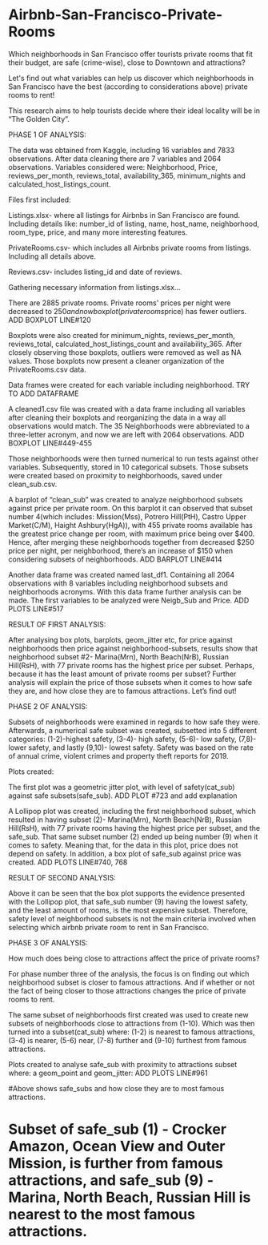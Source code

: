 # Airbnb-San-Francisco-Private-Rooms

Which neighborhoods in San Francisco offer tourists private rooms that fit their budget, are safe (crime-wise), close to Downtown and attractions?

Let's find out what variables can help us discover which neighborhoods in San Francisco have the best (according to considerations above) private rooms to rent!

This research aims to help tourists decide where their ideal locality will be  in “The Golden City”.


PHASE 1 OF ANALYSIS:

The data was obtained from Kaggle, including 16 variables and 7833 observations. After data cleaning there are 7 variables and 2064 observations.
Variables considered were: Neighborhood, Price, reviews_per_month, reviews_total, availability_365,  minimum_nights and calculated_host_listings_count.

Files first included:

Listings.xlsx- where all listings for Airbnbs in San Francisco are found. Including details like: number_id of listing, name, host_name, neighborhood, room_type, price, and many more interesting features.   

PrivateRooms.csv- which includes all Airbnbs private rooms from listings. Including all details above.

Reviews.csv-  includes listing_id and date of reviews.

Gathering necessary information from listings.xlsx…

There are 2885 private rooms. Private rooms' prices per night were decreased to $250 and now boxplot(privaterooms$price) has fewer outliers. ADD BOXPLOT LINE#120

Boxplots were also created for minimum_nights, reviews_per_month, reviews_total, calculated_host_listings_count and availability_365.
After closely observing those boxplots, outliers were removed as well as NA values.
Those boxplots now present a cleaner organization of the PrivateRooms.csv data.

Data frames were created for each variable including neighborhood. TRY TO ADD DATAFRAME

 A cleaned1.csv file was created with a data frame including all variables after cleaning their boxplots and reorganizing the data in a way all observations would match. The 35 Neighborhoods were abbreviated to a three-letter acronym, and now we are left with 2064 observations. ADD BOXPLOT LINE#449-455

Those neighborhoods were then turned numerical to run tests against other variables. Subsequently, stored in 10 categorical subsets. Those subsets were created based on proximity to neighborhoods, saved under clean_sub.csv.

A barplot of “clean_sub” was created to analyze neighborhood subsets against price per private room. On this barplot it can observed that subset number 4(which includes: Mission(Mss), Potrero Hill(PtH), Castro Upper Market(C/M), Haight Ashbury(HgA)), with 455 private rooms available has the greatest price change per room, with maximum price being over $400. Hence, after merging these neighborhoods together from decreased $250 price per night, per neighborhood, there’s an increase of $150 when considering subsets of neighborhoods.  ADD BARPLOT LINE#414

Another data frame was created named last_df1. Containing all 2064 observations with 8 variables including neighborhood subsets and neighborhoods acronyms. With this data frame further analysis can be made. The first variables to be analyzed were Neigb_Sub and Price.
ADD PLOTS LINE#517


RESULT OF FIRST ANALYSIS:

After analysing box plots, barplots, geom_jitter etc, for price against neighborhoods then price against neighborhood-subsets, results show that neighborhood subset #2- Marina(Mrn), North Beach(NrB), Russian Hill(RsH), with 77 private rooms has the highest price per subset. Perhaps, because it has the least amount of private rooms per subset?
Further analysis will explain the price of those subsets when it comes to how safe they are, and how close they are to famous attractions. Let’s find out!


PHASE 2 OF ANALYSIS:

Subsets of neighborhoods were examined in regards to how safe they were. Afterwards, a numerical safe subset was created, subsetted into 5 different categories: (1-2)-highest safety, (3-4)- high safety, (5-6)- low safety, (7,8)- lower safety, and lastly (9,10)- lowest safety. Safety was based on the rate of annual crime, violent crimes and property theft reports for 2019.

Plots created:

The first plot was a geometric jitter plot, with level of safety(cat_sub) against safe subsets(safe_sub).
ADD PLOT #723 and add explanation

A Lollipop plot was created, including the first neighborhood subset, which resulted in having subset  (2)- Marina(Mrn), North Beach(NrB), Russian Hill(RsH), with 77 private rooms having the highest price per subset, and the safe_sub. That same subset number (2) ended up being number (9) when it comes to safety. Meaning that, for the data in this plot, price does not depend on safety. In addition, a box plot of safe_sub against price was created. ADD PLOTS LINE#740, 768


RESULT OF SECOND ANALYSIS:

Above it can be seen that the box plot supports the evidence presented with the Lollipop plot, that safe_sub number (9) having the lowest safety, and the least amount of rooms, is the most expensive subset. Therefore, safety level of neighborhood subsets is not the main criteria involved when selecting which airbnb private room to rent in San Francisco.


PHASE 3 OF ANALYSIS:

How much does being close to attractions affect the price of private rooms? 

For phase number three of the analysis, the focus is on finding out which neighborhood subset is closer to famous attractions. And if whether or not the fact of being closer to those attractions changes the price of private rooms to rent. 

The same subset of neighborhoods first created was used to create new subsets of neighborhoods close to attractions from (1-10). Which was then turned into a subset(cat_sub) where: (1-2) is nearest to famous attractions, (3-4) is nearer, (5-6) near, (7-8) further and (9-10) furthest from famous attractions. 

Plots created to analyse safe_sub with proximity to attractions subset where: a geom_point and geom_jitter: ADD PLOTS LINE#961

#Above shows safe_subs and how close they are to most famous attractions.
# Subset of safe_sub (1) - Crocker Amazon, Ocean View and Outer Mission,  is further from famous attractions,  and safe_sub (9) - Marina, North Beach, Russian Hill is nearest to the most famous attractions. 



